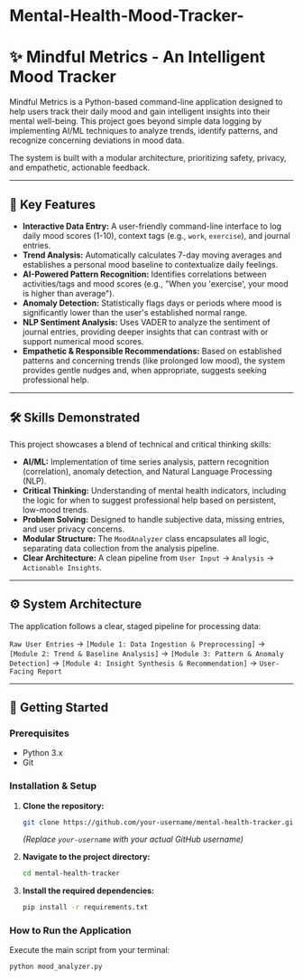 ﻿# Mental-Health-Mood-Tracker-
# ✨ Mindful Metrics - An Intelligent Mood Tracker

Mindful Metrics is a Python-based command-line application designed to help users track their daily mood and gain intelligent insights into their mental well-being. This project goes beyond simple data logging by implementing AI/ML techniques to analyze trends, identify patterns, and recognize concerning deviations in mood data.

The system is built with a modular architecture, prioritizing safety, privacy, and empathetic, actionable feedback.

---

## 🚀 Key Features

*   **Interactive Data Entry:** A user-friendly command-line interface to log daily mood scores (1-10), context tags (e.g., `work`, `exercise`), and journal entries.
*   **Trend Analysis:** Automatically calculates 7-day moving averages and establishes a personal mood baseline to contextualize daily feelings.
*   **AI-Powered Pattern Recognition:** Identifies correlations between activities/tags and mood scores (e.g., "When you 'exercise', your mood is higher than average").
*   **Anomaly Detection:** Statistically flags days or periods where mood is significantly lower than the user's established normal range.
*   **NLP Sentiment Analysis:** Uses VADER to analyze the sentiment of journal entries, providing deeper insights that can contrast with or support numerical mood scores.
*   **Empathetic & Responsible Recommendations:** Based on established patterns and concerning trends (like prolonged low mood), the system provides gentle nudges and, when appropriate, suggests seeking professional help.

---

## 🛠️ Skills Demonstrated

This project showcases a blend of technical and critical thinking skills:

*   **AI/ML:** Implementation of time series analysis, pattern recognition (correlation), anomaly detection, and Natural Language Processing (NLP).
*   **Critical Thinking:** Understanding of mental health indicators, including the logic for when to suggest professional help based on persistent, low-mood trends.
*   **Problem Solving:** Designed to handle subjective data, missing entries, and user privacy concerns.
*   **Modular Structure:** The `MoodAnalyzer` class encapsulates all logic, separating data collection from the analysis pipeline.
*   **Clear Architecture:** A clean pipeline from `User Input` → `Analysis` → `Actionable Insights`.

---

## ⚙️ System Architecture

The application follows a clear, staged pipeline for processing data:

`Raw User Entries` → `[Module 1: Data Ingestion & Preprocessing]` → `[Module 2: Trend & Baseline Analysis]` → `[Module 3: Pattern & Anomaly Detection]` → `[Module 4: Insight Synthesis & Recommendation]` → `User-Facing Report`

---

## 🏁 Getting Started

### Prerequisites

*   Python 3.x
*   Git

### Installation & Setup

1.  **Clone the repository:**
    ```bash
    git clone https://github.com/your-username/mental-health-tracker.git
    ```
    *(Replace `your-username` with your actual GitHub username)*

2.  **Navigate to the project directory:**
    ```bash
    cd mental-health-tracker
    ```

3.  **Install the required dependencies:**
    ```bash
    pip install -r requirements.txt
    ```

### How to Run the Application

Execute the main script from your terminal:

```bash
python mood_analyzer.py
